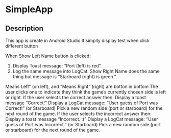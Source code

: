 # SimpleApp

## Description
This app is create in Android Studio
It simplly display test when click different button

When Show Left Name button is clicked:
  1) Display Toast message: “Port (left) is red”.
  2) Log the same message into LogCat.
Show Right Name does the same thing but
message is “Starboard (right) is green.”.

Means Left” (on left), and “Means Right” (right) are botton in bottom
The user clicks one to indicate they think the game’s currently chosen side is left or right.
If the user selects the correct answer then:
  Display a toast message “Correct!”
  Display a LogCat message: “User guess of Port was Correct!” (or Starboard)
  Pick a new random side (port or starboard) for the next round of the game.
If the user selects the incorrect answer then:
  Display a toast message “Incorrect. :(”
  Display a LogCat message: “User guess of Port was Incorrect.” (or Starboard) 
  Pick a new random side (port or starboard) for the next round of the game.
